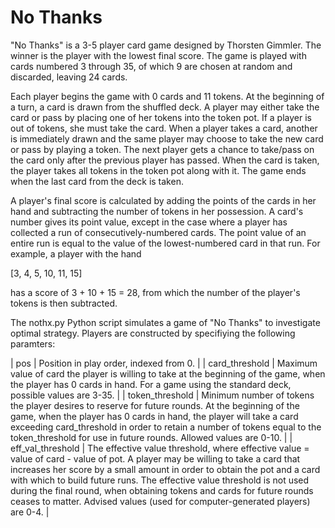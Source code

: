 # No Thanks

"No Thanks" is a 3-5 player card game designed by Thorsten Gimmler. The winner is the player with the lowest final score. The game is played with cards numbered 3 through 35, of which 9 are chosen at random and discarded, leaving 24 cards. 

Each player begins the game with 0 cards and 11 tokens. At the beginning of a turn, a card is drawn from the shuffled deck. A player may either take the card or pass by placing one of her tokens into the token pot. If a player is out of tokens, she must take the card. When a player takes a card, another is immediately drawn and the same player may choose to take the new card or pass by playing a token. The next player gets a chance to take/pass on the card only after the previous player has passed. When the card is taken, the player takes all tokens in the token pot along with it. The game ends when the last card from the deck is taken.

A player's final score is calculated by adding the points of the cards in her hand and subtracting the number of tokens in her possession. A card's number gives its point value, except in the case where a player has collected a run of consecutively-numbered cards. The point value of an entire run is equal to the value of the lowest-numbered card in that run. For example, a player with the hand

[3, 4, 5, 10, 11, 15]

has a score of 3 + 10 + 15 = 28, from which the number of the player's tokens is then subtracted.

The nothx.py Python script simulates a game of "No Thanks" to investigate optimal strategy. Players are constructed by specifiying the following paramters:

| pos | Position in play order, indexed from 0. |
| card_threshold | Maximum value of card the player is willing to take at the beginning of the game, when the player has 0 cards in hand. For a game using the standard deck, possible values are 3-35. |
| token_threshold | Minimum number of tokens the player desires to reserve for future rounds. At the beginning of the game, when the player has 0 cards in hand, the player will take a card exceeding card_threshold in order to retain a number of tokens equal to the token_threshold for use in future rounds. Allowed values are 0-10. |
| eff_val_threshold | The effective value threshold, where effective value = value of card - value of pot. A player may be willing to take a card that increases her score by a small amount in order to obtain the pot and a card with which to build future runs. The effective value threshold is not used during the final round, when obtaining tokens and cards for future rounds ceases to matter. Advised values (used for computer-generated players) are 0-4. |
